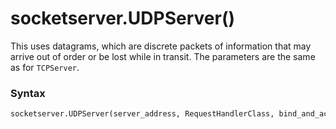 # socketserver.UDPServer()

This uses datagrams, which are discrete packets of information that may arrive out of order or be lost while in transit. The parameters are the same as for `TCPServer`.

### Syntax

```python
socketserver.UDPServer(server_address, RequestHandlerClass, bind_and_activate=True)
```
